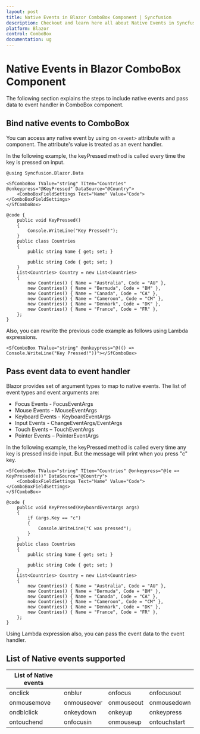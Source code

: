 ```yaml
---
layout: post
title: Native Events in Blazor ComboBox Component | Syncfusion
description: Checkout and learn here all about Native Events in Syncfusion Blazor ComboBox component and much more.
platform: Blazor
control: ComboBox
documentation: ug
---
```


# Native Events in Blazor ComboBox Component

The following section explains the steps to include native events and pass data to event handler in ComboBox component.

## Bind native events to ComboBox

You can access any native event by using on `<event>` attribute with a component. The attribute's value is treated as an event handler.

In the following example, the keyPressed method is called every time the key is pressed on input.

```cshtml
@using Syncfusion.Blazor.Data

<SfComboBox TValue="string" TItem="Countries" @onkeypress="@KeyPressed" DataSource="@Country">
    <ComboBoxFieldSettings Text="Name" Value="Code"></ComboBoxFieldSettings>
</SfComboBox>

@code {
    public void KeyPressed()
    {
        Console.WriteLine("Key Pressed!");
    }
    public class Countries
    {
        public string Name { get; set; }

        public string Code { get; set; }
    }
    List<Countries> Country = new List<Countries>
    {
        new Countries() { Name = "Australia", Code = "AU" },
        new Countries() { Name = "Bermuda", Code = "BM" },
        new Countries() { Name = "Canada", Code = "CA" },
        new Countries() { Name = "Cameroon", Code = "CM" },
        new Countries() { Name = "Denmark", Code = "DK" },
        new Countries() { Name = "France", Code = "FR" },
    };
}
```

Also, you can rewrite the previous code example as follows using Lambda expressions.

```cshtml
<SfComboBox TValue="string" @onkeypress="@(() => Console.WriteLine("Key Pressed!"))"></SfComboBox>
```

## Pass event data to event handler

Blazor provides set of argument types to map to native events. The list of event types and event arguments are:

* Focus Events - FocusEventArgs
* Mouse Events - MouseEventArgs
* Keyboard Events - KeyboardEventArgs
* Input Events - ChangeEventArgs/EventArgs
* Touch Events – TouchEventArgs
* Pointer Events – PointerEventArgs

In the following example, the keyPressed method is called every time any key is pressed inside input. But the message will print when you press "c" key.

```cshtml
<SfComboBox TValue="string" TItem="Countries" @onkeypress="@(e => KeyPressed(e))" DataSource="@Country">
    <ComboBoxFieldSettings Text="Name" Value="Code"></ComboBoxFieldSettings>
</SfComboBox>

@code {
    public void KeyPressed(KeyboardEventArgs args)
    {
        if (args.Key == "c")
        {
            Console.WriteLine("C was pressed");
        }
    }
    public class Countries
    {
        public string Name { get; set; }

        public string Code { get; set; }
    }
    List<Countries> Country = new List<Countries>
    {
        new Countries() { Name = "Australia", Code = "AU" },
        new Countries() { Name = "Bermuda", Code = "BM" },
        new Countries() { Name = "Canada", Code = "CA" },
        new Countries() { Name = "Cameroon", Code = "CM" },
        new Countries() { Name = "Denmark", Code = "DK" },
        new Countries() { Name = "France", Code = "FR" },
    };
}
```

Using Lambda expression also, you can pass the event data to the event handler.

## List of Native events supported

| List of Native events |  |  | |
| --- | --- | --- | --- |
| onclick | onblur | onfocus | onfocusout |
| onmousemove | onmouseover | onmouseout | onmousedown | onmouseup |
| ondblclick | onkeydown | onkeyup | onkeypress |
| ontouchend | onfocusin | onmouseup | ontouchstart |